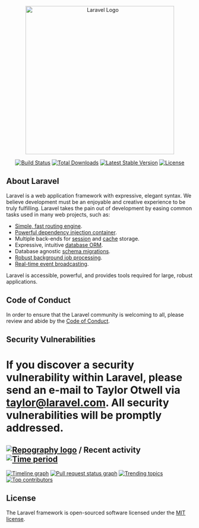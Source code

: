 <p align="center"><a href="https://laravel.com" target="_blank"><img src="https://raw.githubusercontent.com/laravel/art/master/logo-lockup/5%20SVG/2%20CMYK/1%20Full%20Color/laravel-logolockup-cmyk-red.svg" width="400" alt="Laravel Logo"></a></p>

<p align="center">
<a href="https://github.com/laravel/framework/actions"><img src="https://github.com/laravel/framework/workflows/tests/badge.svg" alt="Build Status"></a>
<a href="https://packagist.org/packages/laravel/framework"><img src="https://img.shields.io/packagist/dt/laravel/framework" alt="Total Downloads"></a>
<a href="https://packagist.org/packages/laravel/framework"><img src="https://img.shields.io/packagist/v/laravel/framework" alt="Latest Stable Version"></a>
<a href="https://packagist.org/packages/laravel/framework"><img src="https://img.shields.io/packagist/l/laravel/framework" alt="License"></a>
</p>

## About Laravel

Laravel is a web application framework with expressive, elegant syntax. We believe development must be an enjoyable and creative experience to be truly fulfilling. Laravel takes the pain out of development by easing common tasks used in many web projects, such as:

- [Simple, fast routing engine](https://laravel.com/docs/routing).
- [Powerful dependency injection container](https://laravel.com/docs/container).
- Multiple back-ends for [session](https://laravel.com/docs/session) and [cache](https://laravel.com/docs/cache) storage.
- Expressive, intuitive [database ORM](https://laravel.com/docs/eloquent).
- Database agnostic [schema migrations](https://laravel.com/docs/migrations).
- [Robust background job processing](https://laravel.com/docs/queues).
- [Real-time event broadcasting](https://laravel.com/docs/broadcasting).

Laravel is accessible, powerful, and provides tools required for large, robust applications.


## Code of Conduct

In order to ensure that the Laravel community is welcoming to all, please review and abide by the [Code of Conduct](https://laravel.com/docs/contributions#code-of-conduct).

## Security Vulnerabilities

If you discover a security vulnerability within Laravel, please send an e-mail to Taylor Otwell via [taylor@laravel.com](mailto:taylor@laravel.com). All security vulnerabilities will be promptly addressed.
=======
## [![Repography logo](https://images.repography.com/logo.svg)](https://repography.com) / Recent activity [![Time period](https://images.repography.com/31280902/fahmiiinoh/LMSPlatform-Laravel/recent-activity/SqU3ftoiDVDEO270tSFpAZ3HQBwafP-EoJWP82VGAKI/8JT39oTMrQ6uqbengDS0un-967ogD_j0kyk_uLJfpyY_badge.svg)](https://repography.com)
[![Timeline graph](https://images.repography.com/31280902/fahmiiinoh/LMSPlatform-Laravel/recent-activity/SqU3ftoiDVDEO270tSFpAZ3HQBwafP-EoJWP82VGAKI/8JT39oTMrQ6uqbengDS0un-967ogD_j0kyk_uLJfpyY_timeline.svg)](https://github.com/fahmiiinoh/LMSPlatform-Laravel/commits)
[![Pull request status graph](https://images.repography.com/31280902/fahmiiinoh/LMSPlatform-Laravel/recent-activity/SqU3ftoiDVDEO270tSFpAZ3HQBwafP-EoJWP82VGAKI/8JT39oTMrQ6uqbengDS0un-967ogD_j0kyk_uLJfpyY_prs.svg)](https://github.com/fahmiiinoh/LMSPlatform-Laravel/pulls)
[![Trending topics](https://images.repography.com/31280902/fahmiiinoh/LMSPlatform-Laravel/recent-activity/SqU3ftoiDVDEO270tSFpAZ3HQBwafP-EoJWP82VGAKI/8JT39oTMrQ6uqbengDS0un-967ogD_j0kyk_uLJfpyY_words.svg)](https://github.com/fahmiiinoh/LMSPlatform-Laravel/commits)
[![Top contributors](https://images.repography.com/31280902/fahmiiinoh/LMSPlatform-Laravel/recent-activity/SqU3ftoiDVDEO270tSFpAZ3HQBwafP-EoJWP82VGAKI/8JT39oTMrQ6uqbengDS0un-967ogD_j0kyk_uLJfpyY_users.svg)](https://github.com/fahmiiinoh/LMSPlatform-Laravel/graphs/contributors)


## License

The Laravel framework is open-sourced software licensed under the [MIT license](https://opensource.org/licenses/MIT).
